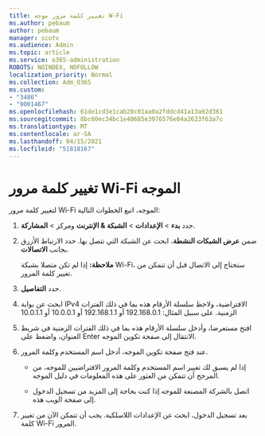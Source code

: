 ```yaml
---
title: تغيير كلمة مرور موجه W-Fi
ms.author: pebaum
author: pebaum
manager: scotv
ms.audience: Admin
ms.topic: article
ms.service: o365-administration
ROBOTS: NOINDEX, NOFOLLOW
localization_priority: Normal
ms.collection: Adm_O365
ms.custom:
- "3486"
- "9001467"
ms.openlocfilehash: 61de1cd3e1cab28c01aa0a2fddcd41a13a92d361
ms.sourcegitcommit: 8bc60ec34bc1e40685e3976576e04a2623f63a7c
ms.translationtype: MT
ms.contentlocale: ar-SA
ms.lasthandoff: 04/15/2021
ms.locfileid: "51818167"
---
```

# <a name="change-your-wi-fi-router-password"></a>تغيير كلمة مرور Wi-Fi الموجه

لتغيير كلمة مرور Wi-Fi الموجه، اتبع الخطوات التالية:

1. حدد **بدء**  >  **الإعدادات**  >  **الشبكة & الإنترنت** ومركز  >  **المشاركة**.

2. ضمن **عرض الشبكات النشطة**، ابحث عن الشبكة التي تتصل بها. حدد الارتباط الأزرق بجانب **الاتصالات**.<br>

   **ملاحظة:** إذا لم تكن متصلا بشبكة Wi-Fi، ستحتاج إلى الاتصال قبل أن تتمكن من تغيير كلمة المرور.

3. حدد **التفاصيل**.

4. ابحث عن بوابة IPv4 الافتراضية، ولاحظ سلسلة الأرقام هذه بما في ذلك الفترات الزمنية. على سبيل المثال: 192.168.0.1 أو 192.168.1.1 أو 10.0.0.1 أو 10.0.1.1

5. افتح مستعرضا، وأدخل سلسلة الأرقام هذه بما في ذلك الفترات الزمنية في شريط العنوان، واضغط على Enter الانتقال إلى صفحة تكوين الموجه.

6. عند فتح صفحة تكوين الموجه، أدخل اسم المستخدم وكلمة المرور.<br>
   - إذا لم يسبق لك تغيير اسم المستخدم وكلمة المرور الافتراضيين للموجه، من المرجح أن تتمكن من العثور على هذه المعلومات في دليل الموجه.

   - اتصل بالشركة المصنعة للموجه إذا كنت بحاجة إلى المزيد من تسجيل الدخول إلى صفحة الويب هذه.

7. بعد تسجيل الدخول، ابحث عن الإعدادات اللاسلكية. يجب أن تتمكن الآن من تغيير كلمة Wi-Fi المرور.
